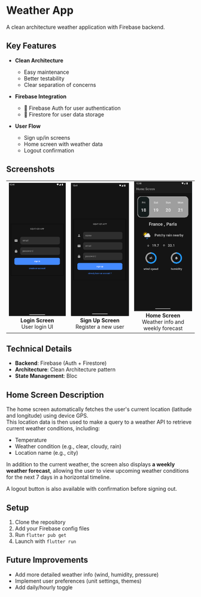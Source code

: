 # Weather App

A clean architecture weather application with Firebase backend.

## Key Features

- **Clean Architecture**  
  - Easy maintenance  
  - Better testability  
  - Clear separation of concerns  

- **Firebase Integration**  
  - 🔐 Firebase Auth for user authentication  
  - 📁 Firestore for user data storage  

- **User Flow**  
  - Sign up/in screens  
  - Home screen with weather data  
  - Logout confirmation  

## Screenshots

<table>
  <tr>
    <td><img src="./design/login.png" width="250"/><br/><center><b>Login Screen</b><br/>User login UI</center></td>
    <td><img src="./design/signup.png" width="250"/><br/><center><b>Sign Up Screen</b><br/>Register a new user</center></td>
    <td><img src="./design/homescreen.png" width="250"/><br/><center><b>Home Screen</b><br/>Weather info and weekly forecast</center></td>
  </tr>
</table>

## Technical Details

- **Backend**: Firebase (Auth + Firestore)  
- **Architecture**: Clean Architecture pattern  
- **State Management**: Bloc  

## Home Screen Description

The home screen automatically fetches the user's current location (latitude and longitude) using device GPS.  
This location data is then used to make a query to a weather API to retrieve current weather conditions, including:

- Temperature  
- Weather condition (e.g., clear, cloudy, rain)  
- Location name (e.g., city)

In addition to the current weather, the screen also displays **a weekly weather forecast**, allowing the user to view upcoming weather conditions for the next 7 days in a horizontal timeline.

A logout button is also available with confirmation before signing out.

## Setup

1. Clone the repository  
2. Add your Firebase config files  
3. Run `flutter pub get`  
4. Launch with `flutter run`  

## Future Improvements

- Add more detailed weather info (wind, humidity, pressure)  
- Implement user preferences (unit settings, themes)  
- Add daily/hourly toggle  

